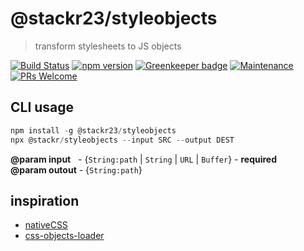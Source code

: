 # @stackr23/styleobjects
> transform stylesheets to JS objects

[![Build Status](https://travis-ci.com/stackr23/styleobjects.svg?branch=master)](https://travis-ci.com/stackr23/styleobjects)
[![npm version](https://badge.fury.io/js/%40stackr23%2Fstyleobjects.svg?v011)](http://npm.im/@stackr23/styleobjects) [![Greenkeeper badge](https://badges.greenkeeper.io/stackr23/styleobjects.svg)](https://greenkeeper.io/)
[![Maintenance][maintenance-img]][maintenance-url]
[![PRs Welcome][pr-welcome]](http://makeapullrequest.com)

[maintenance-img]: https://img.shields.io/badge/Maintained%3F-yes-green.svg
[maintenance-url]: https://GitHub.com/stackR23/styleobjects/graphs/
[pr-welcome]: https://img.shields.io/badge/PRs-welcome-brightgreen.svg?style=flat-square

## CLI usage
```javascript
npm install -g @stackr23/styleobjects
npx @stackr/styleobjects --input SRC --output DEST
```

__@param input__&nbsp;&nbsp;&nbsp;- {`String:path` | `String` | `URL` | `Buffer`} - __required__  
__@param outout__&nbsp;- {`String:path`}

## inspiration
* [nativeCSS](https://github.com/raphamorim/native-css)  
* [css-objects-loader](https://github.com/pl12133/css-object-loader)
